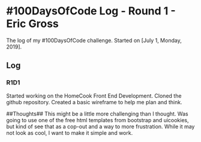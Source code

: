 # #100DaysOfCode Log - Round 1 - Eric Gross

The log of my #100DaysOfCode challenge. Started on [July 1, Monday, 2019].

## Log

### R1D1 
Started working on the HomeCook Front End Development. Cloned the github repository.
Created a basic wireframe to help me plan and think. 

##Thoughts## This might be a little more challenging than I thought. Was going to use one of the free html templates from bootstrap and uicookies, but kind of see that as a cop-out and a way to more frustration. While it may not look as cool, I want to make it simple and work. 
